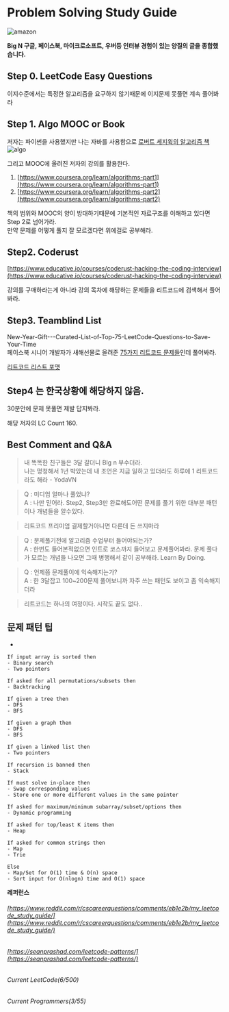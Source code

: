 # Problem Solving Study Guide

![amazon](https://user-images.githubusercontent.com/72185011/158957137-2b800171-6a3b-4b79-9c74-8ccb91450661.png)

**Big N 구글, 페이스북, 마이크로소프트, 우버등 인터뷰 경험이 있는 양질의 글을 종합했습니다.**

## Step 0. LeetCode Easy Questions

이지수준에서는 특정한 알고리즘을 요구하지 않기때문에 이지문제 못풀면 계속 풀어봐라

## Step 1. Algo MOOC or Book

저자는 파이썬을 사용했지만 나는 자바를 사용함으로 [로버트 세지윅의 알고리즘 책](https://www.amazon.com/Algorithms-4th-Robert-Sedgewick/dp/032157351X/)   
![algo](https://user-images.githubusercontent.com/72185011/158957378-ed3859df-ecd3-4baa-82df-e761f9e61cbf.jpg)

그리고 MOOC에 올려진 저자의 강의를 활용한다.

1.  [https://www.coursera.org/learn/algorithms-part1](https://www.coursera.org/learn/algorithms-part1)  
2.  [https://www.coursera.org/learn/algorithms-part2](https://www.coursera.org/learn/algorithms-part2) 

책의 범위와 MOOC의 양이 방대하기때문에 기본적인 자료구조를 이해하고 있다면 Step 2로 넘어가라.  
만약 문제를 어떻게 풀지 잘 모르겠다면 위에걸로 공부해라. 

## Step2. Coderust

[https://www.educative.io/courses/coderust-hacking-the-coding-interview](https://www.educative.io/courses/coderust-hacking-the-coding-interview)

강의를 구매하라는게 아니라 강의 목차에 해당하는 문제들을 리트코드에 검색해서 풀어봐라.

## Step3. Teamblind List
New-Year-Gift---Curated-List-of-Top-75-LeetCode-Questions-to-Save-Your-Time  
페이스북 시니어 개발자가 새해선물로 올려준 [75가지 리트코드 문제들](https://www.teamblind.com/article/New-Year-Gift---Curated-List-of-Top-75-LeetCode-Questions-to-Save-Your-Time-OaM1orEU)인데 풀어봐라.


[리트코드 리스트 포맷](https://leetcode.com/list/xoqag3yj/)

## Step4 는 한국상황에 해당하지 않음.

30분안에 문제 못풀면 제발 답지봐라.

해당 저자의 LC Count 160.

## Best Comment and Q&A

> 내 똑똑한 친구들은 3달 갈더니 BIg n 부수더라.  
> 나는 멍청해서 1년 박았는데 내 조언은 지금 일하고 있더라도 하루에 1 리트코드라도 해라 - YodaVN
> 

> Q : 미디엄 얼마나 풀었냐?  
A : 나만 믿어라. Step2, Step3만 완료해도어떤 문제를 풀기 위한 대부분 패턴이나 개념들을 알수있다.
> 

> 리트코드 프리미엄 결제할거아니면 다른데 돈 쓰지마라
> 

> Q : 문제풀기전에 알고리즘 수업부터 들어야되는가?  
A : 한번도 들어본적없으면 인트로 코스까지 들어보고 문제풀어봐라. 문제 풀다가 모르는 개념들 나오면 그때 병행해서 같이 공부해라. Learn By Doing.
> 

> Q : 언제쯤 문제풀이에 익숙해지는가?  
A : 한 3달잡고 100~200문제 풀어보니까 자주 쓰는 패턴도 보이고 좀 익숙해지더라
> 

> 리트코드는 하나의 여정이다. 시작도 끝도 없다..
> 

## 문제 패턴 팁

- 
    
    If input array is sorted then
    - Binary search
    - Two pointers
    
    If asked for all permutations/subsets then
    - Backtracking
    
    If given a tree then
    - DFS
    - BFS
    
    If given a graph then
    - DFS
    - BFS
    
    If given a linked list then
    - Two pointers
    
    If recursion is banned then
    - Stack
    
    If must solve in-place then
    - Swap corresponding values
    - Store one or more different values in the same pointer
    
    If asked for maximum/minimum subarray/subset/options then
    - Dynamic programming
    
    If asked for top/least K items then
    - Heap
    
    If asked for common strings then
    - Map
    - Trie
    
    Else
    - Map/Set for O(1) time & O(n) space
    - Sort input for O(nlogn) time and O(1) space
    

**레퍼런스**

###### [https://www.reddit.com/r/cscareerquestions/comments/eb1e2b/my_leetcode_study_guide/](https://www.reddit.com/r/cscareerquestions/comments/eb1e2b/my_leetcode_study_guide/)

###### [https://seanprashad.com/leetcode-patterns/](https://seanprashad.com/leetcode-patterns/)

###### Current LeetCode(6/500)
###### Current Programmers(3/55)
